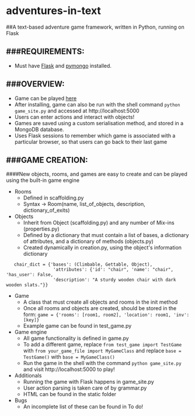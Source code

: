 adventures-in-text
==================

##A text-based adventure game framework, written in Python, running on Flask


###REQUIREMENTS:
------------
- Must have [Flask](http://flask.pocoo.org/) and [pymongo](https://pypi.python.org/pypi/pymongo/) installed.

###OVERVIEW:
------------
- Game can be played [here](http://ec2-54-244-180-72.us-west-2.compute.amazonaws.com/)
- After installing, game can also be run with the shell command `python game_site.py` and accessed at http://localhost:5000
- Users can enter actions and interact with objects!
- Games are saved using a custom serialisation method, and stored in a MongoDB database.
- Uses Flask sessions to remember which game is associated with a particular browser, so that users can go back to their last game

###GAME CREATION:
------------
####New objects, rooms, and games are easy to create and can be played using the built-in game engine
- Rooms
   * Defined in scaffolding.py
   * Syntax -> Room(name, list_of_objects, description, dictionary_of_exits)
- Objects
   * Inherit from Object (scaffolding.py) and any number of Mix-ins (properties.py)
   * Defined by a dictionary that must contain a list of bases, a dictionary of attributes, and a dictionary of methods (objects.py)
   * Created dynamically in creation.py, using the object's information dictionary

```
   chair_dict = {'bases': (Climbable, Gettable, Object),
                  'attributes': {'id': "chair", 'name': "chair", 'has_user': False, 
                  'description': "A sturdy wooden chair with dark wooden slats."}}
```
- Game
   * A class that must create all objects and rooms in the init method
   * Once all rooms and objects are created, should be stored in the form:
   `game = {'rooms': [room1, room2], 'location': room1, 'inv': [key]}`
   * Example game can be found in test_game.py
- Game engine
   * All game functionality is defined in game.py
   * To add a different game, replace `from test_game import TestGame` with `from your_game_file import MyGameClass` and replace `base = TestGame()` with `base = MyGameClass()`
   * Run the game in the shell with the command `python game_site.py` and visit http://localhost:5000 to play!
- Additionals
   * Running the game with Flask happens in game_site.py
   * User action parsing is taken care of by grammar.py
   * HTML can be found in the static folder
- Bugs
   * An incomplete list of these can be found in To do!
